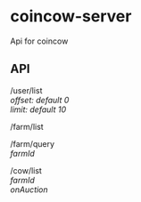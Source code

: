 # coincow-server
Api for coincow

## API
/user/list  
*offset: default 0*  
*limit: default 10*

/farm/list

/farm/query  
*farmId*

/cow/list  
*farmId*  
*onAuction*
